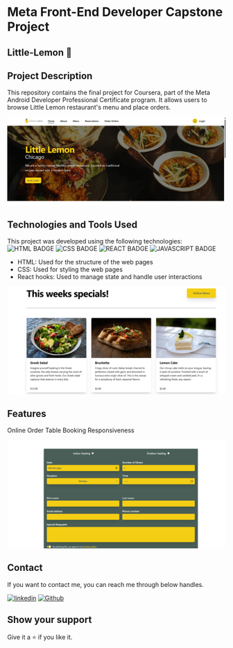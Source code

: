 # Meta Front-End Developer Capstone Project

## Little-Lemon 🍋

## Project Description
This repository contains the final project for Coursera, part of the Meta Android Developer Professional Certificate program. It allows users to browse Little Lemon restaurant's menu and place orders.

![Homepage Screenshot](/src/screenschots/homepage.png)

## Technologies and Tools Used
This project was developed using the following technologies: \
![HTML BADGE](https://img.shields.io/badge/HTML5-E34F26?style=for-the-badge&logo=html5&logoColor=white)
![CSS BADGE](https://img.shields.io/badge/CSS3-1572B6?style=for-the-badge&logo=css3&logoColor=white)
![REACT BADGE](https://img.shields.io/badge/React-20232A?style=for-the-badge&logo=react&logoColor=61DAFB)
![JAVASCRIPT BADGE](https://img.shields.io/badge/JavaScript-323330?style=for-the-badge&logo=javascript&logoColor=F7DF1E)

- HTML: Used for the structure of the web pages
- CSS: Used for styling the web pages
- React hooks: Used to manage state and handle user interactions

![Menu Screenshot](/src/screenschots/menu.png)


## Features
Online Order
Table Booking
Responsiveness


![Reservation Screenshot](/src/screenschots/reservation.png)

## Contact

If you want to contact me, you can reach me through below handles.

[![linkedin](https://img.shields.io/badge/Cüneyt_Sıriş-0077B5?style=for-the-badge&logo=linkedin&logoColor=white)](https://www.linkedin.com/in/cuneyt-siris/)
[![Github](https://img.shields.io/badge/Cüneyt_Sıriş-20232A?style=for-the-badge&logo=Github&logoColor=white)](https://github.com/cuneytsir/)

## Show your support

Give it a ⭐️ if you like it.

